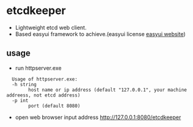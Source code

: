 # etcdkeeper
* Lightweight etcd web client.
* Based easyui framework to achieve.(easyui license [easyui website](www.jeasyui.com))

## usage
* run httpserver.exe  
```
  Usage of httpserver.exe:  
  -h string  
        host name or ip address (default "127.0.0.1", your machine addreess, not etcd address)
  -p int
        port (default 8080)
```
* open web browser input address http://127.0.0.1:8080/etcdkeeper
